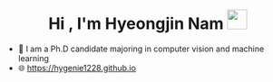 
<h1 align="center"><b>Hi , I'm Hyeongjin Nam </b><img src="https://media.giphy.com/media/hvRJCLFzcasrR4ia7z/giphy.gif" width="35"></h1>


- 🔭 I am a Ph.D candidate majoring in computer vision and machine learning
- 🌐 https://hygenie1228.github.io
